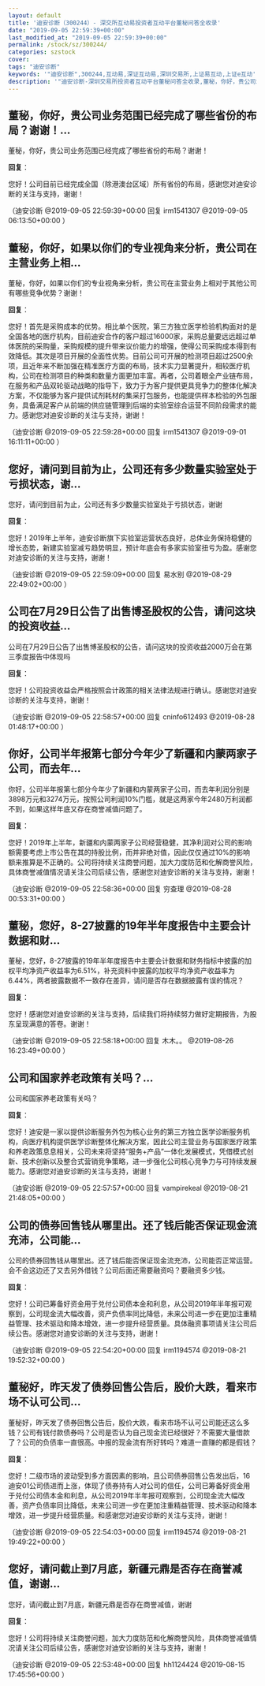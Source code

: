 ```yaml
---
layout: default
title: '迪安诊断（300244）- 深交所互动易投资者互动平台董秘问答全收录'
date: "2019-09-05 22:59:39+00:00"
last_modified_at: "2019-09-05 22:59:39+00:00"
permalink: /stock/sz/300244/
categories: szstock
cover: 
tags: "迪安诊断"
keywords: '"迪安诊断",300244,互动易,深证互动易,深圳交易所,上证易互动,上证e互动'
description: '"迪安诊断-深圳交易所投资者互动平台董秘问答全收录,董秘，你好，贵公司业务范围已经完成了哪些省份的布局？谢谢！"'
---
```


## 董秘，你好，贵公司业务范围已经完成了哪些省份的布局？谢谢！...

董秘，你好，贵公司业务范围已经完成了哪些省份的布局？谢谢！

**回复**：

您好！公司目前已经完成全国（除港澳台区域）所有省份的布局，感谢您对迪安诊断的关注与支持，谢谢！ 

（迪安诊断  @2019-09-05 22:59:39+00:00 回复 irm1541307  @2019-09-05 06:13:50+00:00 ）

## 董秘，你好，如果以你们的专业视角来分析，贵公司在主营业务上相...

董秘，你好，如果以你们的专业视角来分析，贵公司在主营业务上相对于其他公司有哪些竞争优势？谢谢！

**回复**：

您好！首先是采购成本的优势。相比单个医院，第三方独立医学检验机构面对的是全国各地的医疗机构，目前迪安合作的客户超过16000家，采购总量要远远超过单体医院的采购量，采购规模的提升带来议价能力的增强，使得公司采购成本得到有效降低。其次是项目开展的全面性优势。目前公司可开展的检测项目超过2500余项，且近年来不断加强在精准医疗方面的布局，技术实力显著提升，相较医疗机构，公司在检测项目的种类和数量方面更加丰富。再者，公司着眼全产业链布局，在服务和产品双轮驱动战略的指导下，致力于为客户提供更具竞争力的整体化解决方案，不仅能够为客户提供试剂耗材的集采打包服务，也能提供样本检验的外包服务，具备满足客户从前端的供应链管理到后端的实验室综合运营不同阶段需求的能力。感谢您对迪安诊断的关注与支持，谢谢！ 

（迪安诊断  @2019-09-05 22:59:28+00:00 回复 irm1541307  @2019-09-01 16:11:11+00:00 ）

## 您好，请问到目前为止，公司还有多少数量实验室处于亏损状态，谢...

您好，请问到目前为止，公司还有多少数量实验室处于亏损状态，谢谢

**回复**：

您好！2019年上半年，迪安诊断旗下实验室运营状态良好，总体业务保持稳健的增长态势，新建实验室减亏趋势明显，预计年底会有多家实验室扭亏为盈。感谢您对迪安诊断的关注与支持，谢谢！ 

（迪安诊断  @2019-09-05 22:59:09+00:00 回复 易水别  @2019-08-29 22:49:02+00:00 ）

## 公司在7月29日公告了出售博圣股权的公告，请问这块的投资收益...

公司在7月29日公告了出售博圣股权的公告，请问这块的投资收益2000万会在第三季度报告中体现吗

**回复**：

您好！公司投资收益会严格按照会计政策的相关法律法规进行确认。感谢您对迪安诊断的关注与支持，谢谢！ 

（迪安诊断  @2019-09-05 22:58:57+00:00 回复 cninfo612493  @2019-08-28 01:48:17+00:00 ）

## 你好，公司半年报第七部分今年少了新疆和内蒙两家子公司，而去年...

你好，公司半年报第七部分今年少了新疆和内蒙两家子公司，而去年利润分别是3898万元和3274万元，按照公司利润10%门槛，就是这两家今年2480万利润都不到，如果这样年底又存在商誉减值问题了。

**回复**：

您好！2019年上半年，新疆和内蒙两家子公司经营稳健，其净利润对公司的影响额需要考虑上市公告在其的持股比例，而并非绝对值，因此仅仅通过10%的影响额来推算是不正确的。公司将持续关注商誉问题，加大力度防范和化解商誉风险，具体商誉减值情况请关注公司后续公告，感谢您对迪安诊断的关注与支持，谢谢！ 

（迪安诊断  @2019-09-05 22:58:36+00:00 回复 穷查理  @2019-08-28 00:53:31+00:00 ）

## 董秘，您好，8-27披露的19年半年度报告中主要会计数据和财...

董秘，您好，8-27披露的19年半年度报告中主要会计数据和财务指标中披露的加权平均净资产收益率为6.51%，补充资料中披露的加权平均净资产收益率为6.44%，两者披露数据不一致存在差异，请问是否存在数据披露有误的情况？

**回复**：

您好！感谢您对迪安诊断的关注与支持，后续我们将持续努力做好定期报告，为股东呈现满意的答卷。谢谢！ 

（迪安诊断  @2019-09-05 22:58:18+00:00 回复 木木。。  @2019-08-26 16:23:49+00:00 ）

## 公司和国家养老政策有关吗？...

公司和国家养老政策有关吗？

**回复**：

您好！迪安是一家以提供诊断服务外包为核心业务的第三方独立医学诊断服务机构，向医疗机构提供医学诊断整体化解决方案，因此公司主营业务与国家医疗政策和养老政策息息相关，公司未来将坚持“服务+产品”一体化发展模式，凭借模式创新、技术创新以及整合式营销竞争策略，进一步强化公司核心竞争力与可持续发展能力。感谢您对迪安诊断的关注与支持，谢谢！ 

（迪安诊断  @2019-09-05 22:57:57+00:00 回复 vampirekeal  @2019-08-21 21:48:05+00:00 ）

## 公司的债券回售钱从哪里出。还了钱后能否保证现金流充沛，公司能...

公司的债券回售钱从哪里出。还了钱后能否保证现金流充沛，公司能否正常运营。会不会这边还了又去另外借钱？公司后面还需要融资吗？要融资多少钱。

**回复**：

您好！公司已筹备好资金用于兑付公司债本金和利息，从公司2019年半年报可观察到，公司现金流大幅改善，资产负债率同比降低，未来公司进一步在更加注重精益管理、技术驱动和降本增效，进一步提升经营质量。具体融资事项请关注公司后续公告。感谢您对迪安诊断的关注与支持，谢谢！ 

（迪安诊断  @2019-09-05 22:54:20+00:00 回复 irm1194574  @2019-08-21 19:52:32+00:00 ）

## 董秘好，昨天发了债券回售公告后，股价大跌，看来市场不认可公司...

董秘好，昨天发了债券回售公告后，股价大跌，看来市场不认可公司能还这么多钱？公司有钱付款债券吗？公司是否认为自己现金流已经很好？不需要大量借款了？公司的负债率一直很高。中报的现金流有所好转吗？难道一直赚的都是假钱？

**回复**：

您好！二级市场的波动受到多方面因素的影响，且公司债券回售公告发出后，16迪安01公司债进而上涨，体现了债券持有人对公司的信任，公司已筹备好资金用于兑付公司债本金和利息，从公司2019年半年报可观察到，公司现金流大幅改善，资产负债率同比降低，未来公司进一步在更加注重精益管理、技术驱动和降本增效，进一步提升经营质量。和感谢您对迪安诊断的关注与支持，谢谢！ 

（迪安诊断  @2019-09-05 22:54:03+00:00 回复 irm1194574  @2019-08-21 19:49:22+00:00 ）

## 您好，请问截止到7月底，新疆元鼎是否存在商誉减值，谢谢...

您好，请问截止到7月底，新疆元鼎是否存在商誉减值，谢谢

**回复**：

您好！公司将持续关注商誉问题，加大力度防范和化解商誉风险，具体商誉减值情况请关注公司后续公告，感谢您对迪安诊断的关注与支持，谢谢！ 

（迪安诊断  @2019-09-05 22:53:48+00:00 回复 hh1124424  @2019-08-15 17:45:56+00:00 ）

